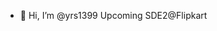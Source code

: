 - 👋 Hi, I’m @yrs1399 Upcoming SDE2@Flipkart

<!---
yrs1399/yrs1399 is a ✨ special ✨ repository because its `README.md` (this file) appears on your GitHub profile.
You can click the Preview link to take a look at your changes.
--->
